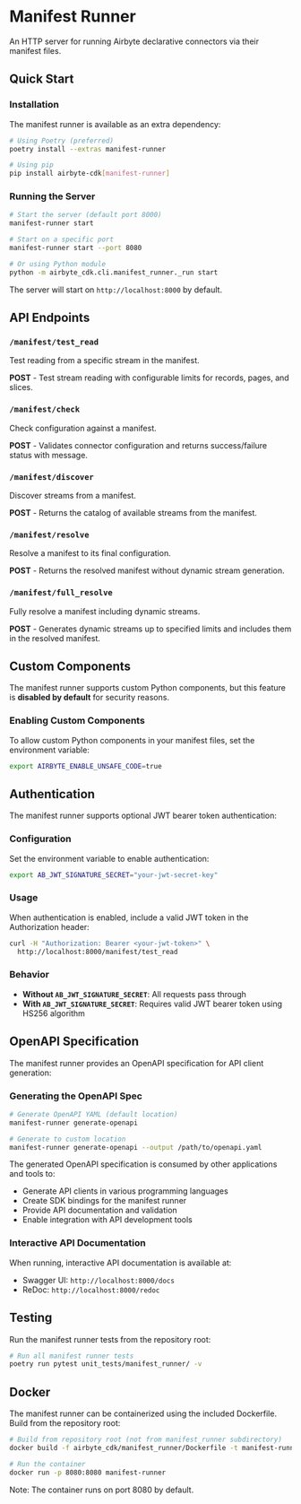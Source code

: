 # Manifest Runner

An HTTP server for running Airbyte declarative connectors via their manifest files.

## Quick Start

### Installation

The manifest runner is available as an extra dependency:

```bash
# Using Poetry (preferred)
poetry install --extras manifest-runner

# Using pip
pip install airbyte-cdk[manifest-runner]
```

### Running the Server

```bash
# Start the server (default port 8000)
manifest-runner start

# Start on a specific port
manifest-runner start --port 8080

# Or using Python module
python -m airbyte_cdk.cli.manifest_runner._run start
```

The server will start on `http://localhost:8000` by default.

## API Endpoints

### `/manifest/test_read`
Test reading from a specific stream in the manifest.

**POST** - Test stream reading with configurable limits for records, pages, and slices.

### `/manifest/check`
Check configuration against a manifest.

**POST** - Validates connector configuration and returns success/failure status with message.

### `/manifest/discover`
Discover streams from a manifest.

**POST** - Returns the catalog of available streams from the manifest.

### `/manifest/resolve` 
Resolve a manifest to its final configuration.

**POST** - Returns the resolved manifest without dynamic stream generation.

### `/manifest/full_resolve`
Fully resolve a manifest including dynamic streams.

**POST** - Generates dynamic streams up to specified limits and includes them in the resolved manifest.

## Custom Components

The manifest runner supports custom Python components, but this feature is **disabled by default** for security reasons.

### Enabling Custom Components

To allow custom Python components in your manifest files, set the environment variable:
```bash
export AIRBYTE_ENABLE_UNSAFE_CODE=true
```

## Authentication

The manifest runner supports optional JWT bearer token authentication:

### Configuration
Set the environment variable to enable authentication:
```bash
export AB_JWT_SIGNATURE_SECRET="your-jwt-secret-key"
```

### Usage
When authentication is enabled, include a valid JWT token in the Authorization header:
```bash
curl -H "Authorization: Bearer <your-jwt-token>" \
  http://localhost:8000/manifest/test_read
```

### Behavior
- **Without `AB_JWT_SIGNATURE_SECRET`**: All requests pass through 
- **With `AB_JWT_SIGNATURE_SECRET`**: Requires valid JWT bearer token using HS256 algorithm

## OpenAPI Specification

The manifest runner provides an OpenAPI specification for API client generation:

### Generating the OpenAPI Spec
```bash
# Generate OpenAPI YAML (default location)
manifest-runner generate-openapi

# Generate to custom location
manifest-runner generate-openapi --output /path/to/openapi.yaml
```

The generated OpenAPI specification is consumed by other applications and tools to:
- Generate API clients in various programming languages
- Create SDK bindings for the manifest runner
- Provide API documentation and validation
- Enable integration with API development tools

### Interactive API Documentation

When running, interactive API documentation is available at:
- Swagger UI: `http://localhost:8000/docs`
- ReDoc: `http://localhost:8000/redoc`

## Testing

Run the manifest runner tests from the repository root:

```bash
# Run all manifest runner tests
poetry run pytest unit_tests/manifest_runner/ -v
```

## Docker

The manifest runner can be containerized using the included Dockerfile. Build from the repository root:

```bash
# Build from repository root (not from manifest_runner subdirectory)
docker build -f airbyte_cdk/manifest_runner/Dockerfile -t manifest-runner .

# Run the container
docker run -p 8080:8080 manifest-runner
```

Note: The container runs on port 8080 by default.